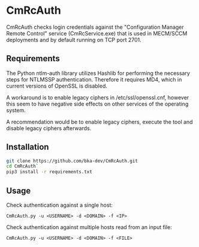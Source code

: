 # CmRcAuth

CmRcAuth checks login credentials against the "Configuration Manager Remote Control" service (CmRcService.exe) that is used in MECM/SCCM deployments and by default running on TCP port 2701.

## Requirements

The Python ntlm-auth library utilizes Hashlib for performing the necessary steps for NTLMSSP authentication.
Therefore it requires MD4, which in current versions of OpenSSL is disabled.

A workaround is to enable legacy ciphers in /etc/ssl/openssl.cnf, however this seem to have negative side effects on other services of the operating system.

A recommendation would be to enable legacy ciphers, execute the tool and disable legacy ciphers afterwards.

## Installation

```bash
git clone https://github.com/bka-dev/CmRcAuth.git
cd CmRcAuth`
pip3 install -r requirements.txt
```

## Usage

Check authentication against a single host:

`CmRcAuth.py -u <USERNAME> -d <DOMAIN> -f <IP>`

Check authentication against multiple hosts read from an input file:

`CmRcAuth.py -u <USERNAME> -d <DOMAIN> -f <FILE>`

